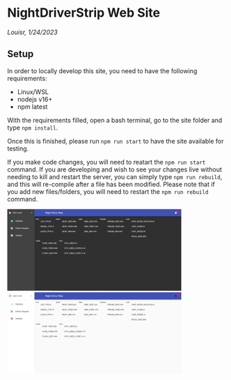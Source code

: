 # NightDriverStrip Web Site

<!-- markdownlint-disable MD036 /no-emphasis-as-heading -->
_Louisr, 1/24/2023_

## Setup
In order to locally develop this site, you need to have the following requirements:
- Linux/WSL
- nodejs v16+
- npm latest

With the requirements filled, open a bash terminal, go to the site folder and type `npm install`.

Once this is finished, please run `npm run start` to have the site available for testing.

If you make code changes, you will need to reatart the `npm run start` command. If you are developing and wish to see your changes live without needing to kill and restart the server, you can simply type `npm run rebuild`, and this will re-compile after a file has been modified. Please note that if you add new files/folders, you will need to restart the `npm run rebuild` command.

<img src="../assets/dark.PNG" width="400" />
<img src="../assets/light.PNG" width="400" />